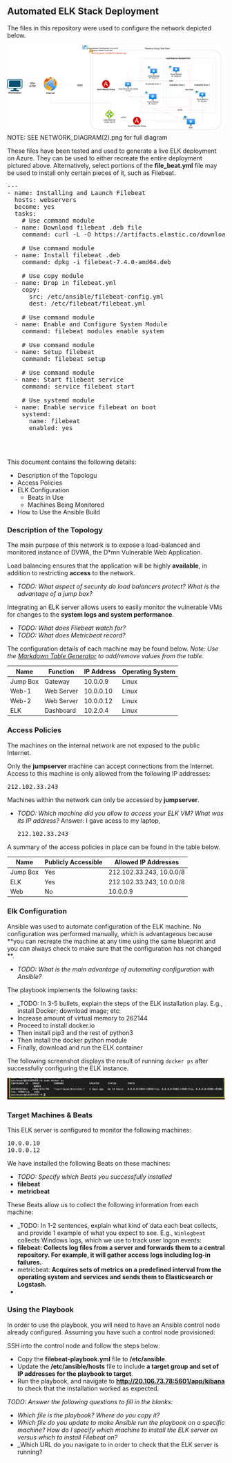## Automated ELK Stack Deployment

The files in this repository were used to configure the network depicted below.

![NETWORK_DIAGRAM](Images/NETWORK_DIAGRAM(2).png) NOTE: SEE NETWORK_DIAGRAM(2).png for full diagram

These files have been tested and used to generate a live ELK deployment on Azure. They can be used to either recreate the entire deployment pictured above. Alternatively, select portions of the **file_beat.yml** file may be used to install only certain pieces of it, such as Filebeat.

<pre>
---
- name: Installing and Launch Filebeat
  hosts: webservers
  become: yes
  tasks:
    # Use command module
  - name: Download filebeat .deb file
    command: curl -L -O https://artifacts.elastic.co/downloads/beats/filebeat/filebeat-7.4.0-amd64.deb

    # Use command module
  - name: Install filebeat .deb
    command: dpkg -i filebeat-7.4.0-amd64.deb

    # Use copy module
  - name: Drop in filebeat.yml
    copy:
      src: /etc/ansible/filebeat-config.yml
      dest: /etc/filebeat/filebeat.yml

    # Use command module
  - name: Enable and Configure System Module
    command: filebeat modules enable system

    # Use command module
  - name: Setup filebeat
    command: filebeat setup

    # Use command module
  - name: Start filebeat service
    command: service filebeat start

    # Use systemd module
  - name: Enable service filebeat on boot
    systemd:
      name: filebeat
      enabled: yes



</pre>

This document contains the following details:
- Description of the Topologu
- Access Policies
- ELK Configuration
  - Beats in Use
  - Machines Being Monitored
- How to Use the Ansible Build


### Description of the Topology

The main purpose of this network is to expose a load-balanced and monitored instance of DVWA, the D*mn Vulnerable Web Application.

Load balancing ensures that the application will be highly **available**, in addition to restricting **access** to the network.
- _TODO: What aspect of security do load balancers protect? What is the advantage of a jump box?_

Integrating an ELK server allows users to easily monitor the vulnerable VMs for changes to the **system logs and system performance**.
- _TODO: What does Filebeat watch for?_
- _TODO: What does Metricbeat record?_

The configuration details of each machine may be found below.
_Note: Use the [Markdown Table Generator](http://www.tablesgenerator.com/markdown_tables) to add/remove values from the table_.

| Name     | Function | IP Address | Operating System |
|----------|----------|------------|------------------|
| Jump Box | Gateway  | 10.0.0.9   | Linux            |
| Web-1    |Web Server| 10.0.0.10  | Linux            |                  
| Web-2    |Web Server| 10.0.0.12  | Linux            |                  
| ELK      |Dashboard | 10.2.0.4   | Linux            |                  

### Access Policies

The machines on the internal network are not exposed to the public Internet. 

Only the **jumpserver** machine can accept connections from the Internet. Access to this machine is only allowed from the following IP addresses:
<pre>
212.102.33.243
</pre>

Machines within the network can only be accessed by **jumpserver**.
- _TODO: Which machine did you allow to access your ELK VM? What was its IP address?_
Answer: I gave acess to my laptop, <pre>
212.102.33.243
</pre>


A summary of the access policies in place can be found in the table below.

| Name     | Publicly Accessible | Allowed IP Addresses |
|----------|---------------------|----------------------|
| Jump Box | Yes                 |212.102.33.243, 10.0.0/8|
| ELK      | Yes                 |212.102.33.243, 10.0.0/8|                  
| Web      | No                  |10.0.0.9|                       

### Elk Configuration

Ansible was used to automate configuration of the ELK machine. No configuration was performed manually, which is advantageous because **you can recreate the machine at any time using the same blueprint and you can always check to make sure that the configuration has not changed **.
- _TODO: What is the main advantage of automating configuration with Ansible?_

The playbook implements the following tasks:
- _TODO: In 3-5 bullets, explain the steps of the ELK installation play. E.g., install Docker; download image; etc:
- Increase amount of virtual memory to 262144
- Proceed to install docker.io 
- Then install pip3 and the rest of python3
- Then install the docker python module
- Finally, download and run the ELK container

The following screenshot displays the result of running `docker ps` after successfully configuring the ELK instance.

![Docker_output](Images/docker_ps_output.png)

### Target Machines & Beats
This ELK server is configured to monitor the following machines:
<pre>
10.0.0.10
10.0.0.12
</pre>

We have installed the following Beats on these machines:
- _TODO: Specify which Beats you successfully installed_
- **filebeat** 
- **metricbeat**

These Beats allow us to collect the following information from each machine:
- _TODO: In 1-2 sentences, explain what kind of data each beat collects, and provide 1 example of what you expect to see. E.g., `Winlogbeat` collects Windows logs, which we use to track user logon events:
- **filebeat: Collects log files from a server and forwards them to a central repository. For example, it will gather access logs including log-in failures.**
- metricbeat: **Acquires sets of metrics on a predefined interval from the operating system and services and sends them to Elasticsearch or Logstash.**
- 
### Using the Playbook
In order to use the playbook, you will need to have an Ansible control node already configured. Assuming you have such a control node provisioned: 

SSH into the control node and follow the steps below:
- Copy the **filebeat-playbook.yml** file to **/etc/ansible**.
- Update the **/etc/ansible/hosts** file to include **a target group and set of IP addresses for the playbook to target**.
- Run the playbook, and navigate to **http://20.106.73.78:5601/app/kibana** to check that the installation worked as expected.

_TODO: Answer the following questions to fill in the blanks:_
- _Which file is the playbook? Where do you copy it?_
- _Which file do you update to make Ansible run the playbook on a specific machine? How do I specify which machine to install the ELK server on versus which to install Filebeat on?_
- _Which URL do you navigate to in order to check that the ELK server is running?


